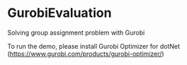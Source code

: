 # GurobiEvaluation
Solving group assignment problem with Gurobi

To run the demo, please install Gurobi Optimizer for dotNet (https://www.gurobi.com/products/gurobi-optimizer/)
